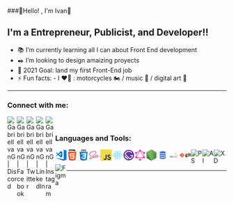 ###👋Hello! , I'm Ivan👋


## I'm a Entrepreneur, Publicist, and Developer!!

- 📚 I’m currently learning all I can about Front End development
- ✒️ I’m looking to design amaizing proyects
- 🏁 2021 Goal: land my first Front-End job
- ⚡ Fun facts: - I ❤️‍🔥 : motorcycles 🏍️ / music 🎵 / digital art 🎨


---


### Connect with me:

[<img align="left" alt="GabrielIvanG | Discord" width="22px" src="https://cdn.jsdelivr.net/npm/simple-icons@v3/icons/discord.svg" />][discord]
[<img align="left" alt="GabrielIvanG | Facebook" width="22px" src="https://cdn.jsdelivr.net/npm/simple-icons@v3/icons/facebook.svg" />][facebook]
[<img align="left" alt="GabrielIvanG | Twitter" width="22px" src="https://cdn.jsdelivr.net/npm/simple-icons@v3/icons/twitter.svg" />][twitter]
[<img align="left" alt="GabrielIvanG | LinkedIn" width="22px" src="https://cdn.jsdelivr.net/npm/simple-icons@v3/icons/linkedin.svg" />][linkedin]
[<img align="left" alt="GabrielIvanG | Instagram" width="22px" src="https://cdn.jsdelivr.net/npm/simple-icons@v3/icons/instagram.svg" />][instagram]

<br />

### Languages and Tools:

<img align="left" alt="Visual Studio Code" width="26px" src="https://raw.githubusercontent.com/github/explore/80688e429a7d4ef2fca1e82350fe8e3517d3494d/topics/visual-studio-code/visual-studio-code.png" />
<img align="left" alt="HTML5" width="26px" src="https://raw.githubusercontent.com/github/explore/80688e429a7d4ef2fca1e82350fe8e3517d3494d/topics/html/html.png" />
<img align="left" alt="CSS3" width="26px" src="https://raw.githubusercontent.com/github/explore/80688e429a7d4ef2fca1e82350fe8e3517d3494d/topics/css/css.png" />
<img align="left" alt="Sass" width="26px" src="https://raw.githubusercontent.com/github/explore/80688e429a7d4ef2fca1e82350fe8e3517d3494d/topics/sass/sass.png" />
<img align="left" alt="JavaScript" width="26px" src="https://raw.githubusercontent.com/github/explore/80688e429a7d4ef2fca1e82350fe8e3517d3494d/topics/javascript/javascript.png" />
<img align="left" alt="React" width="26px" src="https://raw.githubusercontent.com/github/explore/80688e429a7d4ef2fca1e82350fe8e3517d3494d/topics/react/react.png" />
<img align="left" alt="Gatsby" width="26px" src="https://raw.githubusercontent.com/github/explore/e94815998e4e0713912fed477a1f346ec04c3da2/topics/gatsby/gatsby.png" />
<img align="left" alt="GraphQL" width="26px" src="https://raw.githubusercontent.com/github/explore/80688e429a7d4ef2fca1e82350fe8e3517d3494d/topics/graphql/graphql.png" />
<img align="left" alt="Node.js" width="26px" src="https://raw.githubusercontent.com/github/explore/80688e429a7d4ef2fca1e82350fe8e3517d3494d/topics/nodejs/nodejs.png" />
<img align="left" alt="SQL" width="26px" src="https://raw.githubusercontent.com/github/explore/80688e429a7d4ef2fca1e82350fe8e3517d3494d/topics/sql/sql.png" />
<img align="left" alt="MySQL" width="26px" src="https://raw.githubusercontent.com/github/explore/80688e429a7d4ef2fca1e82350fe8e3517d3494d/topics/mysql/mysql.png" />
<img align="left" alt="Git" width="26px" src="https://raw.githubusercontent.com/github/explore/80688e429a7d4ef2fca1e82350fe8e3517d3494d/topics/git/git.png" />

<img align="left" alt="PS" width="26px" src="https://iconape.com/wp-content/png_logo_vector/adobe-photoshop-2020.png" />

<img align="left" alt="AI" width="26px" src="https://iconape.com/wp-content/png_logo_vector/adobe-illustrator-2020.png" />

<img align="left" alt="XD" width="26px" src="https://iconape.com/wp-content/png_logo_vector/adobe-xd-2020.png" />

<img align="left" alt="Figma" width="26px" src="https://iconape.com/wp-content/png_logo_vector/figma-logo.png" />



<br />
<br />

---

[discord]: https://discord.gg/4EMkBhCXf3
[facebook]: https://www.facebook.com/gabriel.ivan.gonzalez182
[twitter]: https://twitter.com/GabrielIvanGonz
[instagram]: https://instagram.com/gabriel.iva.gonzalez
[linkedin]: https://linkedin.com/in/iván-gabriel-gonzález-400b88185/